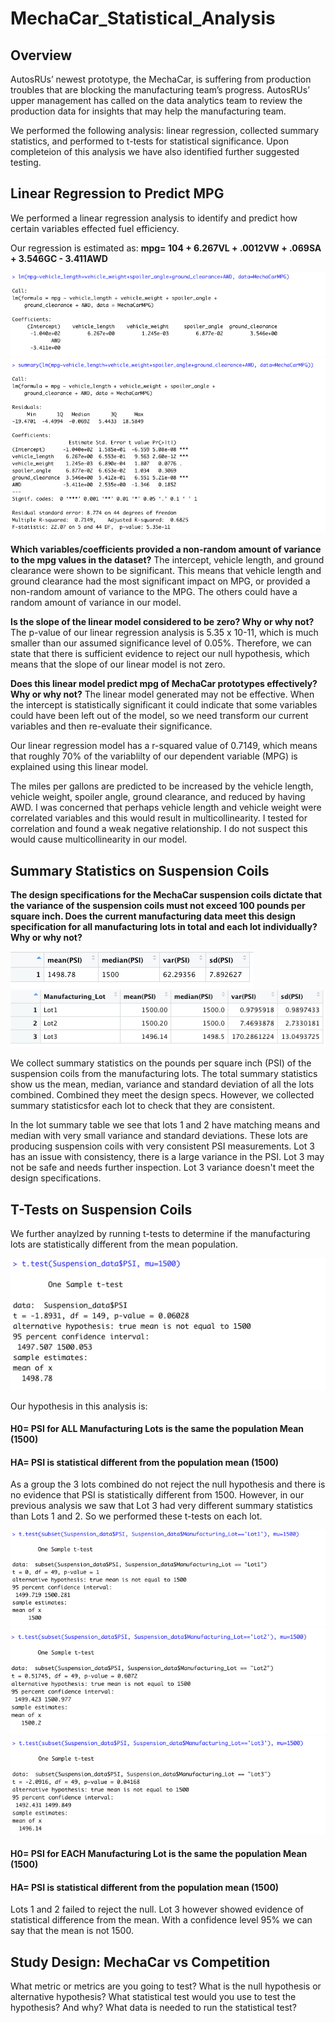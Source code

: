 # MechaCar_Statistical_Analysis
## Overview 
AutosRUs’ newest prototype, the MechaCar, is suffering from production troubles that are blocking the manufacturing team’s progress. AutosRUs’ upper management has called on the data analytics team to review the production data for insights that may help the manufacturing team.

We performed the following analysis: linear regression, collected summary statistics, and performed to t-tests for statistical significance. Upon completeion of this analysis we have also identified further suggested testing. 

## Linear Regression to Predict MPG
We performed a linear regression analysis to identify and predict how certain variables effected fuel efficiency. 

Our regression is estimated as: **mpg= 104 + 6.267VL + .0012VW + .069SA + 3.546GC - 3.411AWD**

![LM](https://github.com/DartElina/MechaCar_Statistical_Analysis/blob/aecb73f75969864c1c80d623a050b0980f991e8d/images/LM.png)
![summary LM](https://github.com/DartElina/MechaCar_Statistical_Analysis/blob/aecb73f75969864c1c80d623a050b0980f991e8d/images/SummaryLM.png)

**Which variables/coefficients provided a non-random amount of variance to the mpg values in the dataset?**
The intercept, vehicle length, and ground clearance were shown to be significant. This means that vehicle length and ground clearance had the most significant impact on MPG, or provided a non-random amount of variance to the MPG. The others could have a random amount of variance in our model. 

**Is the slope of the linear model considered to be zero? Why or why not?**
The p-value of our linear regression analysis is 5.35 x 10-11, which is much smaller than our assumed significance level of 0.05%. Therefore, we can state that there is sufficient evidence to reject our null hypothesis, which means that the slope of our linear model is not zero.

**Does this linear model predict mpg of MechaCar prototypes effectively? Why or why not?**
The linear model generated may not be effective. When the intercept is statistically significant it could indicate that some variables could have been left out of the model, so we need transform our current variables and then re-evaluate their significance. 

Our linear regression model has a r-squared value of 0.7149, which means that roughly 70% of the variablilty of our dependent variable (MPG) is explained using this linear model.  

The miles per gallons are predicted to be increased by the vehicle length, vehicle weight, spoiler angle, ground clearance, and reduced by having AWD. I was concerned that perhaps vehicle length and vehicle weight were correlated variables and this would result in multicollinearity. I tested for correlation and found a weak negative relationship. I do not suspect this would cause multicollinearity in our model. 

## Summary Statistics on Suspension Coils
**The design specifications for the MechaCar suspension coils dictate that the variance of the suspension coils must not exceed 100 pounds per square inch. Does the current manufacturing data meet this design specification for all manufacturing lots in total and each lot individually? Why or why not?**

![summary ALL](https://github.com/DartElina/MechaCar_Statistical_Analysis/blob/aecb73f75969864c1c80d623a050b0980f991e8d/images/SummStatsTotal.png)
![summary EACH](https://github.com/DartElina/MechaCar_Statistical_Analysis/blob/aecb73f75969864c1c80d623a050b0980f991e8d/images/SummStatsLOTS.png)

We collect summary statistics on the pounds per square inch (PSI) of the suspension coils from the manufacturing lots. The total summary statistics show us the mean, median, variance and standard deviation of all the lots combined. Combined they meet the design specs. However, we collected summary statisticsfor each lot to check that they are consistent. 

In the lot summary table we see that lots 1 and 2 have matching means and median with very small variance and standard deviations. These lots are producing suspension coils with very consistent PSI measurements. Lot 3 has an issue with consistency, there is a large variance in the PSI. Lot 3 may not be safe and needs further inspection. Lot 3 variance doesn't meet the design specifications.  

## T-Tests on Suspension Coils
We further anaylzed by running t-tests to determine if the manufacturing lots are statistically different from the mean population. 

![Ttest All](https://github.com/DartElina/MechaCar_Statistical_Analysis/blob/aecb73f75969864c1c80d623a050b0980f991e8d/images/T.test_AllLots.png)

Our hypothesis in this analysis is:
#### H0= PSI for ALL Manufacturing Lots is the same the population Mean (1500)
#### HA= PSI is statistical different from the population mean (1500)

As a group the 3 lots combined do not reject the null hypothesis and there is no evidence that PSI is statistically different from 1500. However, in our previous analysis we saw that Lot 3 had very different summary statistics than Lots 1 and 2. So we performed these t-tests on each lot. 

![1](https://github.com/DartElina/MechaCar_Statistical_Analysis/blob/aecb73f75969864c1c80d623a050b0980f991e8d/images/T.test_Lot1.png)
![2](https://github.com/DartElina/MechaCar_Statistical_Analysis/blob/aecb73f75969864c1c80d623a050b0980f991e8d/images/T.test_Lot2.png)
![3](https://github.com/DartElina/MechaCar_Statistical_Analysis/blob/aecb73f75969864c1c80d623a050b0980f991e8d/images/T.test_Lot3.png)

#### H0= PSI for EACH Manufacturing Lot is the same the population Mean (1500)
#### HA= PSI is statistical different from the population mean (1500)

Lots 1 and 2 failed to reject the null. Lot 3 however showed evidence of statistical difference from the mean. With a confidence level 95% we can say that the mean is not 1500. 

## Study Design: MechaCar vs Competition


What metric or metrics are you going to test?
What is the null hypothesis or alternative hypothesis?
What statistical test would you use to test the hypothesis? And why?
What data is needed to run the statistical test?
